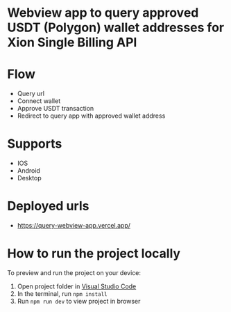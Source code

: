 # Webview app to query approved USDT (Polygon) wallet addresses for Xion Single Billing API

# Flow
- Query url
- Connect wallet
- Approve USDT transaction
- Redirect to query app with approved wallet address

# Supports
- IOS
- Android
- Desktop

# Deployed urls
- https://query-webview-app.vercel.app/

# How to run the project locally
To preview and run the project on your device:
1) Open project folder in <a href="https://code.visualstudio.com/download">Visual Studio Code</a>
2) In the terminal, run `npm install`
3) Run `npm run dev` to view project in browser
  
